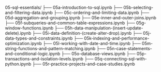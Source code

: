05-sql-essentials/
├── 05a-introduction-to-sql.ipynb
├── 05b-selecting-and-filtering-data.ipynb
├── 05c-ordering-and-limiting-data.ipynb
├── 05d-aggregation-and-grouping.ipynb
├── 05e-inner-and-outer-joins.ipynb
├── 05f-subqueries-and-common-table-expressions.ipynb
├── 05g-window-functions.ipynb
├── 05h-data-manipulation-(insert-update-delete).ipynb
├── 05i-data-definition-(create-alter-drop).ipynb
├── 05j-data-types-and-constraints.ipynb
├── 05k-indexing-and-performance-optimization.ipynb
├── 05l-working-with-date-and-time.ipynb
├── 05m-string-functions-and-pattern-matching.ipynb
├── 05n-case-statements-and-conditional-logic.ipynb
├── 05o-database-views.ipynb
├── 05p-transactions-and-isolation-levels.ipynb
├── 05q-connecting-sql-with-python.ipynb
├── 05r-practice-projects-and-case-studies.ipynb
